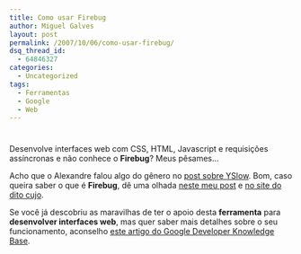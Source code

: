 ```yaml
---
title: Como usar Firebug
author: Miguel Galves
layout: post
permalink: /2007/10/06/como-usar-firebug/
dsq_thread_id:
  - 64846327
categories:
  - Uncategorized
tags:
  - Ferramentas
  - Google
  - Web
---
```

# 

Desenvolve interfaces web com CSS, HTML, Javascript e requisições assíncronas e não conhece o **Firebug**? Meus pêsames…

Acho que o Alexandre falou algo do gênero no [post sobre YSlow][1]. Bom, caso queira saber o que é **Firebug**, dê uma olhada [neste meu post][2] e [no site do dito cujo][3].

 [1]: http://log4dev.com/2007/09/13/yslow-um-plugin-indispensavel-para-desenvolvedores-web/
 [2]: http://log4dev.com/2006/01/24/firebug-ferramenta-profica-para-debug-em-firefox/
 [3]: http://www.getfirebug.com/

Se você já descobriu as maravilhas de ter o apoio desta **ferramenta** para **desenvolver interfaces web**, mas quer saber mais detalhes sobre o seu funcionamento, aconselho [este artigo do Google Developer Knowledge Base][4].

 [4]: http://code.google.com/support/bin/answer.py?answer=77412&topic=12044